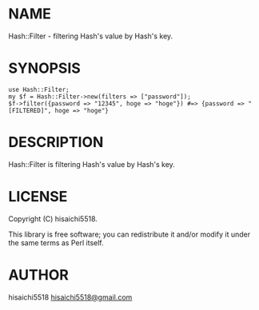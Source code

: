 # NAME

Hash::Filter - filtering Hash's value by Hash's key.

# SYNOPSIS

    use Hash::Filter;
    my $f = Hash::Filter->new(filters => ["password"]);
    $f->filter({password => "12345", hoge => "hoge"}) #=> {password => "[FILTERED]", hoge => "hoge"}

# DESCRIPTION

Hash::Filter is filtering Hash's value by Hash's key.

# LICENSE

Copyright (C) hisaichi5518.

This library is free software; you can redistribute it and/or modify
it under the same terms as Perl itself.

# AUTHOR

hisaichi5518 <hisaichi5518@gmail.com>
